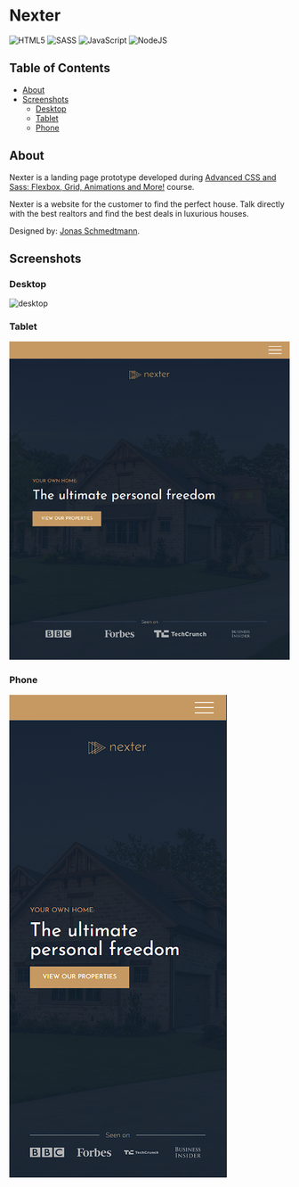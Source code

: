 # Nexter

![HTML5](https://img.shields.io/badge/html5-%23E34F26.svg?style=for-the-badge&logo=html5&logoColor=white)
![SASS](https://img.shields.io/badge/SASS-hotpink.svg?style=for-the-badge&logo=SASS&logoColor=white)
![JavaScript](https://img.shields.io/badge/javascript-%23323330.svg?style=for-the-badge&logo=javascript&logoColor=%23F7DF1E)
![NodeJS](https://img.shields.io/badge/node.js-6DA55F?style=for-the-badge&logo=node.js&logoColor=white)

## Table of Contents

- [About](#about)
- [Screenshots](#screenshots)
    - [Desktop](#desktop)
    - [Tablet](#tablet)
    - [Phone](#phone)

## About

Nexter is a landing page prototype developed during [Advanced CSS and Sass: Flexbox, Grid, Animations and More!](https://www.udemy.com/course/advanced-css-and-sass/) course.

Nexter is a website for the customer to find the perfect house. Talk directly with the best realtors and find the best deals in luxurious houses.

Designed by: [Jonas Schmedtmann](https://www.udemy.com/user/jonasschmedtmann/).

## Screenshots

### Desktop
![desktop](./img/screenshots/desktop.png)

### Tablet
![tablet](./img/screenshots/tablet.png)

### Phone
![phone](./img/screenshots/phone.png)
